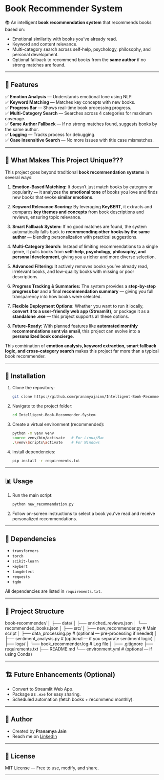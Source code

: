 # Book Recommender System

📚 An intelligent **book recommendation system** that recommends books based on:

- Emotional similarity with books you’ve already read.
- Keyword and content relevance.
- Multi-category search across self-help, psychology, philosophy, and personal development.
- Optional fallback to recommend books from the **same author** if no strong matches are found.

---

## 🚀 Features
✅ **Emotion Analysis** — Understands emotional tone using NLP.<br>
✅ **Keyword Matching** — Matches key concepts with new books.<br>
✅ **Progress Bar** — Shows real-time book processing progress.<br>
✅ **Multi-Category Search** — Searches across 4 categories for maximum coverage.<br>
✅ **Same Author Fallback** — If no strong matches found, suggests books by the same author.<br>
✅ **Logging** — Tracks process for debugging.<br>
✅ **Case Insensitive Search** — No more issues with title case mismatches.<br>

---
## 🌟 What Makes This Project Unique???

This project goes beyond traditional **book recommendation systems** in several ways:

1. **Emotion-Based Matching:** 
   It doesn’t just match books by category or popularity — it analyzes the **emotional tone** of books you love and finds new books that evoke **similar emotions**.

2. **Keyword Relevance Scoring:** 
   By leveraging **KeyBERT**, it extracts and compares **key themes and concepts** from book descriptions and reviews, ensuring topic relevance.

3. **Smart Fallback System:** 
   If no good matches are found, the system automatically falls back to **recommending other books by the same author** — blending personalization with practical suggestions.

4. **Multi-Category Search:** 
   Instead of limiting recommendations to a single genre, it pulls books from **self-help, psychology, philosophy, and personal development**, giving you a richer and more diverse selection.

5. **Advanced Filtering:** 
   It actively removes books you’ve already read, irrelevant books, and low-quality books with missing or poor descriptions.

6. **Progress Tracking & Summaries:** 
   The system provides a **step-by-step progress bar** and a final **recommendation summary** — giving you full transparency into how books were selected.

7. **Flexible Deployment Options:** 
   Whether you want to run it locally, **convert it to a user-friendly web app (Streamlit)**, or package it as a **standalone .exe** — this project supports all these options.

8. **Future-Ready:** 
   With planned features like **automated monthly recommendations sent via email**, this project can evolve into a **personalized book concierge**.

This combination of **emotion analysis, keyword extraction, smart fallback logic, and cross-category search** makes this project far more than a typical book recommender.

---

## 🔧 Installation

1. Clone the repository:
    ```bash
    git clone https://github.com/pranamyajainn/Intelligent-Book-Recommender-System.git
    ```
2. Navigate to the project folder:
    ```bash
    cd Intelligent-Book-Recommender-System
    ```
3. Create a virtual environment (recommended):
    ```bash
    python -m venv venv
    source venv/bin/activate   # For Linux/Mac
    .\venv\Scripts\activate    # For Windows
    ```
4. Install dependencies:
    ```bash
    pip install -r requirements.txt
    ```

---

## 📊 Usage

1. Run the main script:
    ```bash
    python new_recommendation.py
    ```
2. Follow on-screen instructions to select a book you’ve read and receive personalized recommendations.

---

## 🧰 Dependencies
- `transformers`
- `torch`
- `scikit-learn`
- `keybert`
- `langdetect`
- `requests`
- `tqdm`

All dependencies are listed in `requirements.txt`.

---
## 📂 Project Structure

book-recommender/
│
├── data/
│   ├── enriched_reviews.json
│   └── recommended_books.json
│
├── src/
│   ├── new_recommender.py        # Main script
│   ├── data_processing.py        # (optional — pre-processing if needed)
│   ├── sentiment_analysis.py     # (optional — if you separate sentiment logic)
│
├── logs/
│   └── book_recommender.log       # Log file
│
├── .gitignore
├── requirements.txt
├── README.md
└── environment.yml                # (optional — if using Conda)


---

## 🏗️ Future Enhancements (Optional)
- Convert to Streamlit Web App.
- Package as `.exe` for easy sharing.
- Scheduled automation (fetch books + recommend monthly).

---

## 📝 Author
- Created by **Pranamya Jain**
- Reach me on [LinkedIn](https://www.linkedin.com/in/pranamya-jain1/)

---

## 📜 License
MIT License — Free to use, modify, and share.

---
